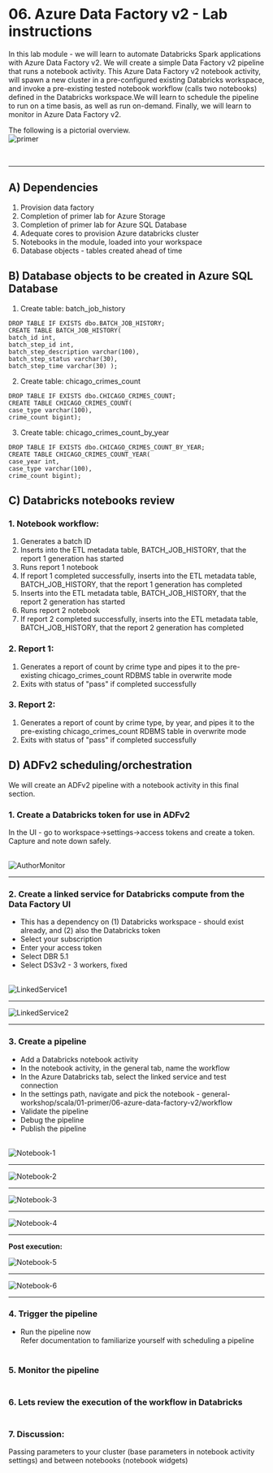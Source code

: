 # 06. Azure Data Factory v2 - Lab instructions

In this lab module - we will learn to automate Databricks Spark applications with Azure Data Factory v2.  We will create a simple Data Factory v2 pipeline that runs a notebook activity. This Azure Data Factory v2 notebook activity, will spawn a new cluster in a pre-configured existing Databricks workspace, and invoke a pre-existing tested notebook workflow (calls two notebooks) defined in the Databricks workspace.We will learn to schedule the pipeline to run on a time basis, as well as run on-demand.  Finally, we will learn to monitor in Azure Data Factory v2.<br>

The following is a pictorial overview.<br>
![primer](../../../images/7-adfv2/adfv2.png)

<br>
<hr>

## A) Dependencies
1.  Provision data factory
2.  Completion of primer lab for Azure Storage
3.  Completion of primer lab for Azure SQL Database
4.  Adequate cores to provision Azure databricks cluster
5.  Notebooks in the module, loaded into your workspace
6.  Database objects - tables created ahead of time

## B) Database objects to be created in Azure SQL Database

1.  Create table: batch_job_history
```
DROP TABLE IF EXISTS dbo.BATCH_JOB_HISTORY; 
CREATE TABLE BATCH_JOB_HISTORY( 
batch_id int, 
batch_step_id int, 
batch_step_description varchar(100), 
batch_step_status varchar(30), 
batch_step_time varchar(30) );
```

2.  Create table: chicago_crimes_count
```
DROP TABLE IF EXISTS dbo.CHICAGO_CRIMES_COUNT; 
CREATE TABLE CHICAGO_CRIMES_COUNT( 
case_type varchar(100), 
crime_count bigint);
```

3.  Create table: chicago_crimes_count_by_year
```
DROP TABLE IF EXISTS dbo.CHICAGO_CRIMES_COUNT_BY_YEAR; 
CREATE TABLE CHICAGO_CRIMES_COUNT_YEAR( 
case_year int,
case_type varchar(100), 
crime_count bigint);
```
## C) Databricks notebooks review

### 1.  Notebook workflow:
1.  Generates a batch ID
2.  Inserts into the ETL metadata table, BATCH_JOB_HISTORY, that the report 1 generation has started
3.  Runs report 1 notebook
4.  If report 1 completed successfully, inserts into the ETL metadata table, BATCH_JOB_HISTORY, that the report 1 generation has completed
5.  Inserts into the ETL metadata table, BATCH_JOB_HISTORY, that the report 2 generation has started
3.  Runs report 2 notebook
4.  If report 2 completed successfully, inserts into the ETL metadata table, BATCH_JOB_HISTORY, that the report 2 generation has completed

### 2. Report 1:
1.  Generates a report of count by crime type and pipes it to the pre-existing chicago_crimes_count RDBMS table in overwrite mode
2.  Exits with status of "pass" if completed successfully

### 3. Report 2:
1.  Generates a report of count by crime type, by year, and pipes it to the pre-existing chicago_crimes_count RDBMS table in overwrite mode
2.  Exits with status of "pass" if completed successfully


## D) ADFv2 scheduling/orchestration

We will create an ADFv2 pipeline with a notebook activity in this final section.<br>

### 1.  Create a Databricks token for use in ADFv2<br>
In the UI - go to workspace->settings->access tokens and create a token.  Capture and note down safely.<br><br>

![AuthorMonitor](../../../images/7-adfv2/1-AuthorAndMonitor.png)
<br>
<hr>

### 2.  Create a linked service for Databricks compute from the Data Factory UI<br>
- This has a dependency on (1) Databricks workspace - should exist already, and (2) also the Databricks token<br>
- Select your subscription<br>
- Enter your access token<br>
- Select DBR 5.1<br>
- Select DS3v2 - 3 workers, fixed<br><br>

![LinkedService1](../../../images/7-adfv2/2-LinkedService.png)
<br>
<hr>

![LinkedService2](../../../images/7-adfv2/3-LinkedService.png)
<br>
<hr>

### 3.  Create a pipeline<br>
- Add a Databricks notebook activity<br>
- In the notebook activity, in the general tab, name the workflow<br>
- In the Azure Databricks tab, select the linked service and test connection<br>
- In the settings path, navigate and pick the notebook - general-workshop/scala/01-primer/06-azure-data-factory-v2/workflow<br>
- Validate the pipeline<br>
- Debug the pipeline<br>
- Publish the pipeline<br><br>

![Notebook-1](../../../images/7-adfv2/4-CreateNotebookActivity.png)
<br>
<hr>

![Notebook-2](../../../images/7-adfv2/5-SelectLinkedService.png)
<br>
<hr>

![Notebook-3](../../../images/7-adfv2/7-NotebookPath.png)
<br>
<hr>

![Notebook-4](../../../images/7-adfv2/10-cluster-spawned.png)
<br>
<hr>

**Post execution:**

![Notebook-5](../../../images/7-adfv2/report1-results.png)
<br>
<hr>

![Notebook-6](../../../images/7-adfv2/report2-results.png)
<br>
<hr>

### 4.  Trigger the pipeline<br>
- Run the pipeline now<br>
Refer documentation to familiarize yourself with scheduling a pipeline<br><br>

### 5.  Monitor the pipeline<br><br>

### 6.  Lets review the execution of the workflow in Databricks<br><br>

### 7.  Discussion:
Passing parameters to your cluster (base parameters in notebook activity settings) and between notebooks (notebook widgets)

